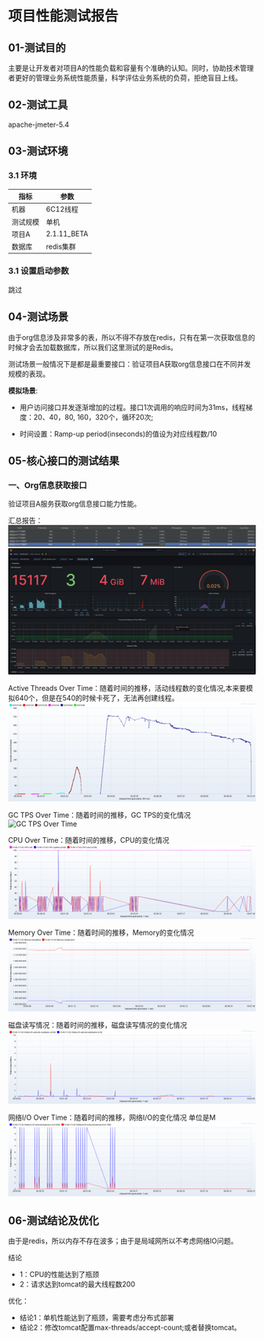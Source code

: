 

# 项目性能测试报告

## 01-测试目的

主要是让开发者对项目A的性能负载和容量有个准确的认知。同时，协助技术管理者更好的管理业务系统性能质量，科学评估业务系统的负荷，拒绝盲目上线。

## 02-测试工具

apache-jmeter-5.4

## 03-测试环境

### 3.1 环境

| 指标              | 参数          |
| ----------------- |-------------|
| 机器              | 6C12线程      |
| 测试规模          | 单机          |
| 项目A | 2.1.11_BETA |
| 数据库            | redis集群     |

### 3.1 设置启动参数

跳过

## 04-测试场景
由于org信息涉及非常多的表，所以不得不存放在redis，只有在第一次获取信息的时候才会去加载数据库，所以我们这里测试的是Redis。

测试场景一般情况下是都是最重要接口：验证项目A获取org信息接口在不同并发规模的表现。

**模拟场景**: 
- 用户访问接口并发逐渐增加的过程。接口1次调用的响应时间为31ms，线程梯度：20、40，80, 160，320个，循环20次;

- 时间设置：Ramp-up period(inseconds)的值设为对应线程数/10


## 05-核心接口的测试结果

### 一、Org信息获取接口

验证项目A服务获取org信息接口能力性能。

汇总报告：
![汇总报告](images/total.png)
![汇总报告](images/total_web.png)

Active Threads Over Time：随着时间的推移，活动线程数的变化情况,本来要模拟640个，但是在540的时候卡死了，无法再创建线程。
![Active Threads Over Time](images/active_thread.png)


GC TPS Over Time：随着时间的推移，GC TPS的变化情况
![GC TPS Over Time](images/gc_tps.png)

CPU Over Time：随着时间的推移，CPU的变化情况
![CPU Over Time](images/cpu.png)

Memory Over Time：随着时间的推移，Memory的变化情况
![Memory Over Time](images/memory.png)

磁盘读写情况：随着时间的推移，磁盘读写情况的变化情况
![磁盘读写情况](images/disk.png)

网络I/O Over Time：随着时间的推移，网络I/O的变化情况 单位是M
![img.png](images/network.png)


## 06-测试结论及优化
由于是redis，所以内存不存在波多；由于是局域网所以不考虑网络IO问题。

结论
- 1：CPU的性能达到了瓶颈
- 2：请求达到tomcat的最大线程数200

优化：
- 结论1：单机性能达到了瓶颈，需要考虑分布式部署
- 结论2：修改tomcat配置max-threads/accept-count;或者替换tomcat。

